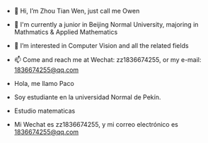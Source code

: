 - 👋 Hi, I’m Zhou Tian Wen, just call me Owen
- 🌱 I'm currently a junior in Beijing Normal University, majoring in Mathmatics & Applied Mathematics
- 👀 I’m interested in Computer Vision and all the related fields
- 📫 Come and reach me at Wechat: zz1836674255, or my e-mail: 1836674255@qq.com

- Hola, me llamo Paco
- Soy estudiante en la universidad Normal de Pekín.
- Estudio matematicas
- Mi Wechat es zz1836674255, y mi correo electrónico es 1836674255@qq.com
<!---
GreedyCat-GRC/GreedyCat-GRC is a ✨ special ✨ repository because its `README.md` (this file) appears on your GitHub profile.
You can click the Preview link to take a look at your changes.
--->
